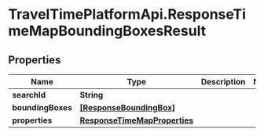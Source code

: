 # TravelTimePlatformApi.ResponseTimeMapBoundingBoxesResult

## Properties

Name | Type | Description | Notes
------------ | ------------- | ------------- | -------------
**searchId** | **String** |  | 
**boundingBoxes** | [**[ResponseBoundingBox]**](ResponseBoundingBox.md) |  | 
**properties** | [**ResponseTimeMapProperties**](ResponseTimeMapProperties.md) |  | 


